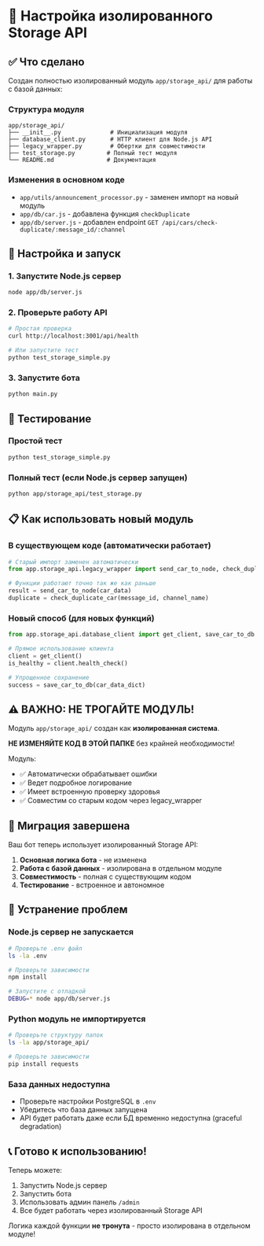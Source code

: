 # 🚀 Настройка изолированного Storage API

## ✅ Что сделано

Создан полностью изолированный модуль `app/storage_api/` для работы с базой данных:

### Структура модуля
```
app/storage_api/
├── __init__.py              # Инициализация модуля
├── database_client.py       # HTTP клиент для Node.js API
├── legacy_wrapper.py        # Обертки для совместимости
├── test_storage.py         # Полный тест модуля
└── README.md               # Документация
```

### Изменения в основном коде
- `app/utils/announcement_processor.py` - заменен импорт на новый модуль
- `app/db/car.js` - добавлена функция `checkDuplicate`
- `app/db/server.js` - добавлен endpoint `GET /api/cars/check-duplicate/:message_id/:channel`

## 🔧 Настройка и запуск

### 1. Запустите Node.js сервер
```bash
node app/db/server.js
```

### 2. Проверьте работу API
```bash
# Простая проверка
curl http://localhost:3001/api/health

# Или запустите тест
python test_storage_simple.py
```

### 3. Запустите бота
```bash
python main.py
```

## 🧪 Тестирование

### Простой тест
```bash
python test_storage_simple.py
```

### Полный тест (если Node.js сервер запущен)
```bash
python app/storage_api/test_storage.py
```

## 📋 Как использовать новый модуль

### В существующем коде (автоматически работает)
```python
# Старый импорт заменен автоматически
from app.storage_api.legacy_wrapper import send_car_to_node, check_duplicate_car

# Функции работают точно так же как раньше
result = send_car_to_node(car_data)
duplicate = check_duplicate_car(message_id, channel_name)
```

### Новый способ (для новых функций)
```python
from app.storage_api.database_client import get_client, save_car_to_db

# Прямое использование клиента
client = get_client()
is_healthy = client.health_check()

# Упрощенное сохранение
success = save_car_to_db(car_data_dict)
```

## ⚠️ ВАЖНО: НЕ ТРОГАЙТЕ МОДУЛЬ!

Модуль `app/storage_api/` создан как **изолированная система**. 

**НЕ ИЗМЕНЯЙТЕ КОД В ЭТОЙ ПАПКЕ** без крайней необходимости!

Модуль:
- ✅ Автоматически обрабатывает ошибки
- ✅ Ведет подробное логирование  
- ✅ Имеет встроенную проверку здоровья
- ✅ Совместим со старым кодом через legacy_wrapper

## 🔄 Миграция завершена

Ваш бот теперь использует изолированный Storage API:

1. **Основная логика бота** - не изменена
2. **Работа с базой данных** - изолирована в отдельном модуле
3. **Совместимость** - полная с существующим кодом
4. **Тестирование** - встроенное и автономное

## 🐛 Устранение проблем

### Node.js сервер не запускается
```bash
# Проверьте .env файл
ls -la .env

# Проверьте зависимости
npm install

# Запустите с отладкой
DEBUG=* node app/db/server.js
```

### Python модуль не импортируется
```bash
# Проверьте структуру папок
ls -la app/storage_api/

# Проверьте зависимости  
pip install requests
```

### База данных недоступна
- Проверьте настройки PostgreSQL в `.env`
- Убедитесь что база данных запущена
- API будет работать даже если БД временно недоступна (graceful degradation)

## 📞 Готово к использованию!

Теперь можете:
1. Запустить Node.js сервер
2. Запустить бота 
3. Использовать админ панель `/admin`
4. Все будет работать через изолированный Storage API

Логика каждой функции **не тронута** - просто изолирована в отдельном модуле! 